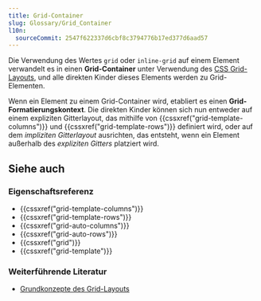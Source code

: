 ```yaml
---
title: Grid-Container
slug: Glossary/Grid_Container
l10n:
  sourceCommit: 2547f622337d6cbf8c3794776b17ed377d6aad57
---
```


Die Verwendung des Wertes `grid` oder `inline-grid` auf einem Element verwandelt es in einen **Grid-Container** unter Verwendung des [CSS Grid-Layouts](/de/docs/Web/CSS/CSS_grid_layout), und alle direkten Kinder dieses Elements werden zu Grid-Elementen.

Wenn ein Element zu einem Grid-Container wird, etabliert es einen **Grid-Formatierungskontext**. Die direkten Kinder können sich nun entweder auf einem expliziten Gitterlayout, das mithilfe von {{cssxref("grid-template-columns")}} und {{cssxref("grid-template-rows")}} definiert wird, oder auf dem _impliziten Gitterlayout_ ausrichten, das entsteht, wenn ein Element außerhalb des _expliziten Gitters_ platziert wird.

## Siehe auch

### Eigenschaftsreferenz

- {{cssxref("grid-template-columns")}}
- {{cssxref("grid-template-rows")}}
- {{cssxref("grid-auto-columns")}}
- {{cssxref("grid-auto-rows")}}
- {{cssxref("grid")}}
- {{cssxref("grid-template")}}

### Weiterführende Literatur

- [Grundkonzepte des Grid-Layouts](/de/docs/Web/CSS/CSS_grid_layout/Basic_concepts_of_grid_layout)
